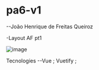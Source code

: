 # pa6-v1
--João Henrique de Freitas Queiroz 

-Layout AF pt1 

![image](https://user-images.githubusercontent.com/70330647/142714620-16688969-2233-4c21-a368-df120a297f53.png)

Tecnologies 
--Vue ; Vuetify ;
